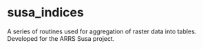 # susa_indices
 A series of routines used for aggregation of raster data into tables.  Developed for the ARRS Susa project.
